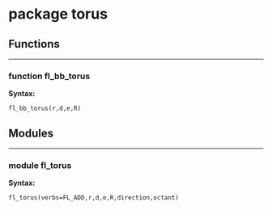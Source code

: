 # package torus


## Functions


---

### function fl_bb_torus

__Syntax:__

    fl_bb_torus(r,d,e,R)

## Modules


---

### module fl_torus

__Syntax:__

    fl_torus(verbs=FL_ADD,r,d,e,R,direction,octant)

